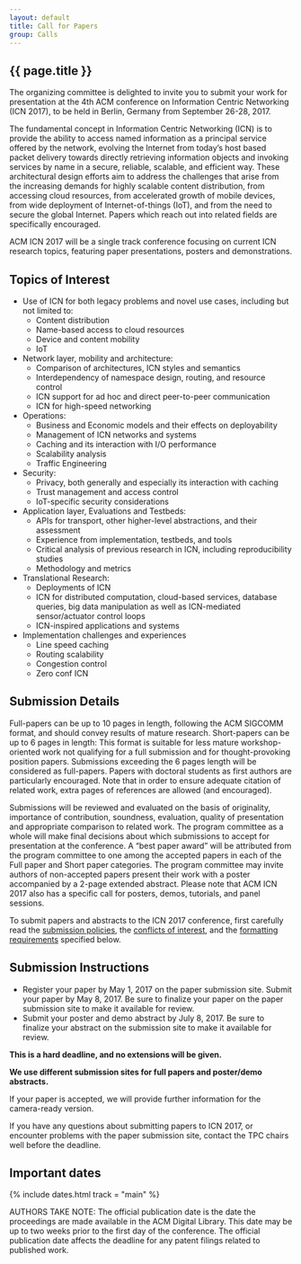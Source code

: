 ```yaml
---
layout: default
title: Call for Papers
group: Calls
---
```


## {{ page.title }}

The organizing committee is delighted to invite you to submit your work for presentation at the 4th ACM conference on Information Centric Networking (ICN 2017), to be held in Berlin, Germany from September 26-28, 2017.

The fundamental concept in Information Centric Networking (ICN) is to provide the ability to access named information as a principal service offered by the network, evolving the Internet from today’s host based packet delivery towards directly retrieving information objects and invoking services by name in a secure, reliable, scalable, and efficient way. These architectural design efforts aim to address the challenges that arise from the increasing demands for highly scalable content distribution, from accessing cloud resources, from accelerated growth of mobile devices, from wide deployment of Internet-of-things (IoT), and from the need to secure the global Internet. Papers which reach out into related fields are specifically encouraged.

ACM ICN 2017 will be a single track conference focusing on current ICN research topics, featuring paper presentations, posters and demonstrations.

## Topics of Interest

- Use of ICN for both legacy problems and novel use cases, including but not limited to:
    - Content distribution
    - Name-based access to cloud resources
    - Device and content mobility
    - IoT
- Network layer, mobility and architecture:
    - Comparison of architectures, ICN styles and semantics
    - Interdependency of namespace design, routing, and resource control
    - ICN support for ad hoc and direct peer-to-peer communication
    - ICN for high-speed networking
- Operations:
    - Business and Economic models and their effects on deployability
    - Management of ICN networks and systems
    - Caching and its interaction with I/O performance
    - Scalability analysis
    - Traffic Engineering
- Security:
    - Privacy, both generally and especially its interaction with caching
    - Trust management and access control
    - IoT-specific security considerations
- Application layer, Evaluations and Testbeds:
    - APIs for transport, other higher-level abstractions, and their assessment
    - Experience from implementation, testbeds, and tools
    - Critical analysis of previous research in ICN, including reproducibility studies
    - Methodology and metrics
- Translational Research:
    - Deployments of ICN
    - ICN for distributed computation, cloud-based services, database queries, big data manipulation as well as ICN-mediated sensor/actuator control loops
    - ICN-inspired applications and systems
- Implementation challenges and experiences
    - Line speed caching
    - Routing scalability
    - Congestion control
    - Zero conf ICN

## Submission Details

Full-papers can be up to 10 pages in length, following the ACM SIGCOMM format, and should convey results of mature research. Short-papers can be up to 6 pages in length: This format is suitable for less mature workshop-oriented work not qualifying for a full submission and for thought-provoking position papers. Submissions exceeding the 6 pages length will be considered as full-papers. Papers with doctoral students as first authors are particularly encouraged. Note that in order to ensure adequate citation of related work, extra pages of references are allowed (and encouraged).

Submissions will be reviewed and evaluated on the basis of originality, importance of contribution, soundness, evaluation, quality of presentation and appropriate comparison to related work. The program committee as a whole will make final decisions about which submissions to accept for presentation at the conference. A “best paper award” will be attributed from the program committee to one among the accepted papers in each of the Full paper and Short paper categories. The program committee may invite authors of non-accepted papers present their work with a poster accompanied by a 2-page extended abstract. Please note that ACM ICN 2017 also has a specific call for posters, demos, tutorials, and panel sessions.

To submit papers and abstracts to the ICN 2017 conference, first carefully read the [submission policies](http://conferences2.sigcomm.org/acm-icn/2017/submission.html#policies), the [conflicts of interest](http://conferences2.sigcomm.org/acm-icn/2017/submission.html#conflicts), and the [formatting requirements](http://conferences2.sigcomm.org/acm-icn/2017/submission.html#formatting) specified below.

## Submission Instructions

- Register your paper by May 1, 2017 on the paper submission site. Submit your paper by May 8, 2017. Be sure to finalize your paper on the paper submission site to make it available for review.
- Submit your poster and demo abstract by July 8, 2017. Be sure to finalize your abstract on the submission site to make it available for review.

**This is a hard deadline, and no extensions will be given.**

**We use different submission sites for full papers and poster/demo abstracts.**

If your paper is accepted, we will provide further information for the camera-ready version.

If you have any questions about submitting papers to ICN 2017, or encounter problems with
the paper submission site, contact the TPC chairs well before the deadline.

## Important dates

{% include dates.html track = "main" %}

AUTHORS TAKE NOTE: The official publication date is the date the proceedings are made available in the ACM Digital Library. This date may be up to two weeks prior to the first day of the conference. The official publication date affects the deadline for any patent filings related to published work.
